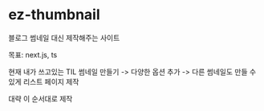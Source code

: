 # ez-thumbnail
블로그 썸네일 대신 제작해주는 사이트

목표: next.js, ts

현재 내가 쓰고있는 TIL 썸네일 만들기 -> 다양한 옵션 추가 -> 다른 썸네일도 만들 수 있게 리스트 페이지 제작

대략 이 순서대로 제작 

